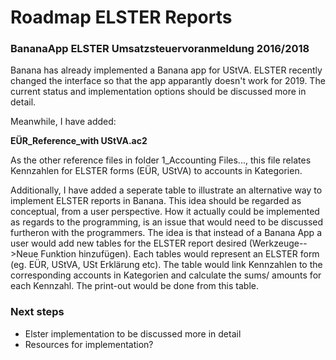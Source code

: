 # Roadmap ELSTER Reports

### BananaApp ELSTER Umsatzsteuervoranmeldung 2016/2018

Banana has already implemented a Banana app for UStVA. ELSTER recently changed the interface so that the app apparantly doesn't work for 2019. The current status and implementation options should be discussed more in detail.

Meanwhile, I have added: 

**EÜR_Reference_with UStVA.ac2**

As the other reference files in folder 1_Accounting Files..., this file relates Kennzahlen for ELSTER forms (EÜR, UStVA) to accounts in Kategorien.

Additionally, I have added a seperate table to illustrate an alternative way to implement ELSTER reports in Banana. This idea should be regarded as conceptual, from a user perspective. How it actually could be implemented as regards to the programming, is an issue that would need to be discussed furtheron with the programmers. The idea is that instead of a Banana App a user would add new tables for the ELSTER report desired (Werkzeuge-->Neue Funktion hinzufügen). Each tables would represent an ELSTER form (eg. EÜR, UStVA, USt Erklärung etc). The table would link Kennzahlen to the corresponding accounts in Kategorien and calculate the sums/ amounts for each Kennzahl. The print-out would be done from this table.


### Next steps

* Elster implementation to be discussed more in detail
* Resources for implementation?



